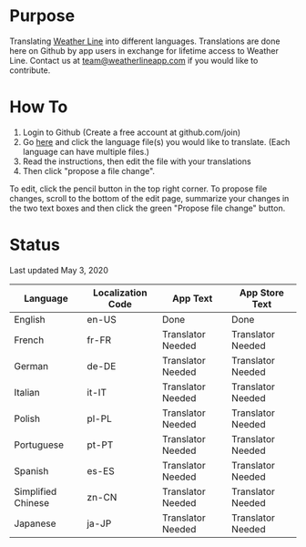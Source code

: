 # Purpose

Translating [Weather Line](https://apps.apple.com/us/app/id715319015) into different languages. Translations are done here on Github by app users in exchange for lifetime access to Weather Line. Contact us at team@weatherlineapp.com if you would like to contribute.

# How To

1. Login to Github (Create a free account at github.com/join)
2. Go [here](https://github.com/weather-line/translations) and click the language file(s) you would like to translate. (Each language can have multiple files.) 
3. Read the instructions, then edit the file with your translations
4. Then click "propose a file change".

To edit, click the pencil button in the top right corner. To propose file changes, scroll to the bottom of the edit page, summarize your changes in the two text boxes and then click the green "Propose file change" button.

# Status

Last updated May 3, 2020

|Language | Localization Code | App Text | App Store Text |
|--------------|----------|----------------|-----------------|
| English | en-US | Done | Done |
| French | fr-FR | Translator Needed | Translator Needed |
| German | de-DE | Translator Needed | Translator Needed |
| Italian | it-IT | Translator Needed | Translator Needed |
| Polish | pl-PL | Translator Needed | Translator Needed |
| Portuguese | pt-PT | Translator Needed | Translator Needed |
| Spanish | es-ES | Translator Needed | Translator Needed |
| Simplified Chinese | zn-CN | Translator Needed | Translator Needed |
| Japanese | ja-JP | Translator Needed | Translator Needed |a

